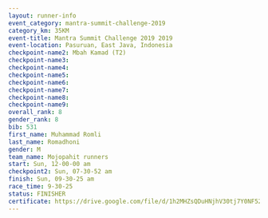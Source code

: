 ```yaml
---
layout: runner-info 
event_category: mantra-summit-challenge-2019 
category_km: 35KM 
event-title: Mantra Summit Challenge 2019 2019 
event-location: Pasuruan, East Java, Indonesia 
checkpoint-name2: Mbah Kamad (T2) 
checkpoint-name3: 
checkpoint-name4: 
checkpoint-name5: 
checkpoint-name6: 
checkpoint-name7: 
checkpoint-name8: 
checkpoint-name9: 
overall_rank: 8
gender_rank: 8
bib: 531
first_name: Muhammad Romli
last_name: Romadhoni
gender: M
team_name: Mojopahit runners
start: Sun, 12-00-00 am
checkpoint2: Sun, 07-30-52 am
finish: Sun, 09-30-25 am
race_time: 9-30-25
status: FINISHER
certificate: https://drive.google.com/file/d/1h2MHZsQDuHNjhV30tj7Y0NF52MI9iaXQ/view?usp=sharing
---
```

